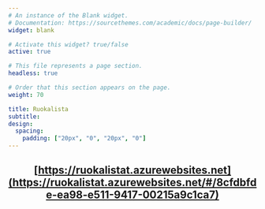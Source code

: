 ```yaml
---
# An instance of the Blank widget.
# Documentation: https://sourcethemes.com/academic/docs/page-builder/
widget: blank

# Activate this widget? true/false
active: true

# This file represents a page section.
headless: true

# Order that this section appears on the page.
weight: 70

title: Ruokalista 
subtitle: 
design:
  spacing:
    padding: ["20px", "0", "20px", "0"]
---
```


<center>

## [https://ruokalistat.azurewebsites.net](https://ruokalistat.azurewebsites.net/#/8cfdbfde-ea98-e511-9417-00215a9c1ca7)

</center>

